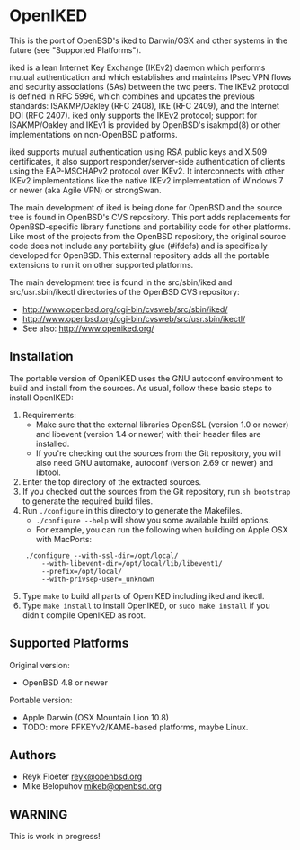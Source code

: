 OpenIKED
========

This is the port of OpenBSD's iked to Darwin/OSX and other systems in
the future (see "Supported Platforms").

iked is a lean Internet Key Exchange (IKEv2) daemon which performs
mutual authentication and which establishes and maintains IPsec VPN
flows and security associations (SAs) between the two peers.  The
IKEv2 protocol is defined in RFC 5996, which combines and updates the
previous standards: ISAKMP/Oakley (RFC 2408), IKE (RFC 2409), and the
Internet DOI (RFC 2407).  iked only supports the IKEv2 protocol;
support for ISAKMP/Oakley and IKEv1 is provided by OpenBSD's
isakmpd(8) or other implementations on non-OpenBSD platforms.

iked supports mutual authentication using RSA public keys and X.509
certificates, it also support responder/server-side authentication of
clients using the EAP-MSCHAPv2 protocol over IKEv2.  It interconnects
with other IKEv2 implementations like the native IKEv2 implementation
of Windows 7 or newer (aka Agile VPN) or strongSwan.

The main development of iked is being done for OpenBSD and the source
tree is found in OpenBSD's CVS repository.  This port adds
replacements for OpenBSD-specific library functions and portability
code for other platforms.  Like most of the projects from the OpenBSD
repository, the original source code does not include any portability
glue (#ifdefs) and is specifically developed for OpenBSD.  This
external repository adds all the portable extensions to run it on
other supported platforms.

The main development tree is found in the src/sbin/iked and
src/usr.sbin/ikectl directories of the OpenBSD CVS repository:

* http://www.openbsd.org/cgi-bin/cvsweb/src/sbin/iked/
* http://www.openbsd.org/cgi-bin/cvsweb/src/usr.sbin/ikectl/
* See also: http://www.openiked.org/

Installation
------------

The portable version of OpenIKED uses the GNU autoconf environment to
build and install from the sources.  As usual, follow these basic
steps to install OpenIKED:

1. Requirements:
    - Make sure that the external libraries OpenSSL (version 1.0 or newer)
and libevent (version 1.4 or newer) with their header files are
installed.
    - If you're checking out the sources from the Git repository, you will
also need GNU automake, autoconf (version 2.69 or newer) and libtool.
2. Enter the top directory of the extracted sources.
3. If you checked out the sources from the Git repository, run
`sh bootstrap` to generate the required build files.
4. Run `./configure` in this directory to generate the Makefiles.
    - `./configure --help` will show you some available build options.
    - For example, you can run the following when building on Apple OSX
with MacPorts:
```
    ./configure --with-ssl-dir=/opt/local/
        --with-libevent-dir=/opt/local/lib/libevent1/
        --prefix=/opt/local/
        --with-privsep-user=_unknown
```
5. Type `make` to build all parts of OpenIKED including iked and ikectl.
6. Type `make install` to install OpenIKED, or `sudo make install` if
you didn't compile OpenIKED as root. 

Supported Platforms
-------------------

Original version:

* OpenBSD 4.8 or newer

Portable version:

* Apple Darwin (OSX Mountain Lion 10.8)
* TODO: more PFKEYv2/KAME-based platforms, maybe Linux.

Authors
-------

* Reyk Floeter <reyk@openbsd.org>
* Mike Belopuhov <mikeb@openbsd.org>

WARNING
-------

This is work in progress!
